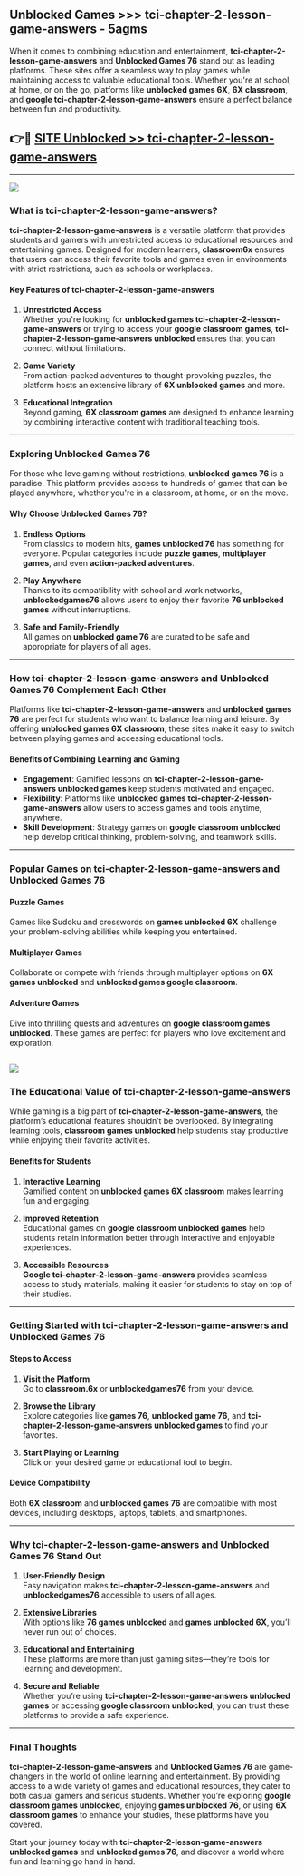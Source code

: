 ## Unblocked Games >>> tci-chapter-2-lesson-game-answers - 5agms 

When it comes to combining education and entertainment, **tci-chapter-2-lesson-game-answers** and **Unblocked Games 76** stand out as leading platforms. These sites offer a seamless way to play games while maintaining access to valuable educational tools. Whether you're at school, at home, or on the go, platforms like **unblocked games 6X**, **6X classroom**, and **google tci-chapter-2-lesson-game-answers** ensure a perfect balance between fun and productivity.
## 👉🔴 [SITE Unblocked >> tci-chapter-2-lesson-game-answers](http://premium.freeplayer.one?title=tci-chapter-2-lesson-game-answers&ref=22JU)
---
<a href="http://premium.freeplayer.one?title=tci-chapter-2-lesson-game-answers&ref=22JU/"><img src="https://github.com/user-attachments/assets/438f12ca-57a4-47a3-8ead-c64da593a1e5"/></a>
### What is tci-chapter-2-lesson-game-answers?  

**tci-chapter-2-lesson-game-answers** is a versatile platform that provides students and gamers with unrestricted access to educational resources and entertaining games. Designed for modern learners, **classroom6x** ensures that users can access their favorite tools and games even in environments with strict restrictions, such as schools or workplaces.  

#### Key Features of tci-chapter-2-lesson-game-answers  

1. **Unrestricted Access**  
   Whether you're looking for **unblocked games tci-chapter-2-lesson-game-answers** or trying to access your **google classroom games**, **tci-chapter-2-lesson-game-answers unblocked** ensures that you can connect without limitations.  

2. **Game Variety**  
   From action-packed adventures to thought-provoking puzzles, the platform hosts an extensive library of **6X unblocked games** and more.  

3. **Educational Integration**  
   Beyond gaming, **6X classroom games** are designed to enhance learning by combining interactive content with traditional teaching tools.  



---

### Exploring Unblocked Games 76  

For those who love gaming without restrictions, **unblocked games 76** is a paradise. This platform provides access to hundreds of games that can be played anywhere, whether you're in a classroom, at home, or on the move.  

#### Why Choose Unblocked Games 76?  

1. **Endless Options**  
   From classics to modern hits, **games unblocked 76** has something for everyone. Popular categories include **puzzle games**, **multiplayer games**, and even **action-packed adventures**.  

2. **Play Anywhere**  
   Thanks to its compatibility with school and work networks, **unblockedgames76** allows users to enjoy their favorite **76 unblocked games** without interruptions.  

3. **Safe and Family-Friendly**  
   All games on **unblocked game 76** are curated to be safe and appropriate for players of all ages.  

---

### How tci-chapter-2-lesson-game-answers and Unblocked Games 76 Complement Each Other  

Platforms like **tci-chapter-2-lesson-game-answers** and **unblocked games 76** are perfect for students who want to balance learning and leisure. By offering **unblocked games 6X classroom**, these sites make it easy to switch between playing games and accessing educational tools.  

#### Benefits of Combining Learning and Gaming  

- **Engagement**: Gamified lessons on **tci-chapter-2-lesson-game-answers unblocked games** keep students motivated and engaged.  
- **Flexibility**: Platforms like **unblocked games tci-chapter-2-lesson-game-answers** allow users to access games and tools anytime, anywhere.  
- **Skill Development**: Strategy games on **google classroom unblocked** help develop critical thinking, problem-solving, and teamwork skills.  

---

### Popular Games on tci-chapter-2-lesson-game-answers and Unblocked Games 76  

#### Puzzle Games  

Games like Sudoku and crosswords on **games unblocked 6X** challenge your problem-solving abilities while keeping you entertained.  

#### Multiplayer Games  

Collaborate or compete with friends through multiplayer options on **6X games unblocked** and **unblocked games google classroom**.  

#### Adventure Games  

Dive into thrilling quests and adventures on **google classroom games unblocked**. These games are perfect for players who love excitement and exploration.  

<a href="http://download.freeplayer.one?title=tci-chapter-2-lesson-game-answers&ref=23D/"><img src="https://github.com/user-attachments/assets/fe0c3e91-c8e1-489c-acf0-e2f614c12fb8"/></a>
---

### The Educational Value of tci-chapter-2-lesson-game-answers  

While gaming is a big part of **tci-chapter-2-lesson-game-answers**, the platform’s educational features shouldn’t be overlooked. By integrating learning tools, **classroom games unblocked** help students stay productive while enjoying their favorite activities.  

#### Benefits for Students  

1. **Interactive Learning**  
   Gamified content on **unblocked games 6X classroom** makes learning fun and engaging.  

2. **Improved Retention**  
   Educational games on **google classroom unblocked games** help students retain information better through interactive and enjoyable experiences.  

3. **Accessible Resources**  
   **Google tci-chapter-2-lesson-game-answers** provides seamless access to study materials, making it easier for students to stay on top of their studies.  

---

### Getting Started with tci-chapter-2-lesson-game-answers and Unblocked Games 76  

#### Steps to Access  

1. **Visit the Platform**  
   Go to **classroom.6x** or **unblockedgames76** from your device.  

2. **Browse the Library**  
   Explore categories like **games 76**, **unblocked game 76**, and **tci-chapter-2-lesson-game-answers unblocked games** to find your favorites.  

3. **Start Playing or Learning**  
   Click on your desired game or educational tool to begin.  

#### Device Compatibility  

Both **6X classroom** and **unblocked games 76** are compatible with most devices, including desktops, laptops, tablets, and smartphones.  

---

### Why tci-chapter-2-lesson-game-answers and Unblocked Games 76 Stand Out  

1. **User-Friendly Design**  
   Easy navigation makes **tci-chapter-2-lesson-game-answers** and **unblockedgames76** accessible to users of all ages.  

2. **Extensive Libraries**  
   With options like **76 games unblocked** and **games unblocked 6X**, you’ll never run out of choices.  

3. **Educational and Entertaining**  
   These platforms are more than just gaming sites—they’re tools for learning and development.  

4. **Secure and Reliable**  
   Whether you’re using **tci-chapter-2-lesson-game-answers unblocked games** or accessing **google classroom unblocked**, you can trust these platforms to provide a safe experience.  

---

### Final Thoughts  

**tci-chapter-2-lesson-game-answers** and **Unblocked Games 76** are game-changers in the world of online learning and entertainment. By providing access to a wide variety of games and educational resources, they cater to both casual gamers and serious students. Whether you’re exploring **google classroom games unblocked**, enjoying **games unblocked 76**, or using **6X classroom games** to enhance your studies, these platforms have you covered.  

Start your journey today with **tci-chapter-2-lesson-game-answers unblocked games** and **unblocked games 76**, and discover a world where fun and learning go hand in hand.  